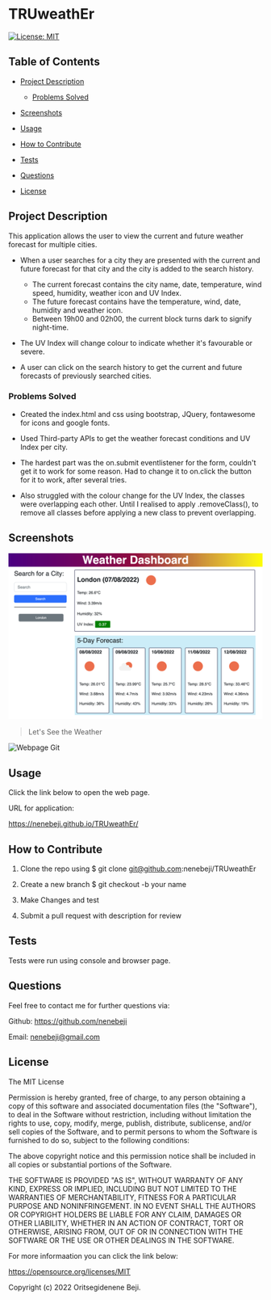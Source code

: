 # TRUweathEr 
[![License: MIT](https://img.shields.io/badge/License-MIT-yellow.svg)](https://opensource.org/licenses/MIT)

## Table of Contents

- [Project Description](#project-description)

  - [Problems Solved](#problems-solved)

- [Screenshots](#screenshots)

- [Usage](#usage)

- [How to Contribute](#how-to-contribute)

- [Tests](#tests)

- [Questions](#questions)

- [License](#license)


## Project Description

This application allows the user to view the current and future weather forecast for multiple cities.

* When a user searches for a city they are presented with the current and future forecast for that city and the city is added to the search history.
    * The current forecast contains the city name, date, temperature, wind speed, humidity, weather icon and UV Index.
    * The future forecast contains have the temperature, wind, date, humidity and weather icon.
    * Between 19h00 and 02h00, the current block turns dark to signify night-time.

* The UV Index will change colour to indicate whether it's favourable or severe.

* A user can click on the search history to get the current and future forecasts of previously searched cities.

### Problems Solved

* Created the index.html and css using bootstrap, JQuery, fontawesome for icons and google fonts.

* Used Third-party APIs to get the weather forecast conditions and UV Index per city.

* The hardest part was the on.submit eventlistener for the form, couldn't get it to work for some reason. Had to change it to on.click the button for it to work, after several tries.

* Also struggled with the colour change for the UV Index, the classes were overlapping each other. Until I realised to apply .removeClass(), to remove all classes before applying a new class to prevent overlapping.

## Screenshots

![Webpage Image](/assets/images/truweather.png)
>  Let's See the Weather

![Webpage Git](/assets/images/TRUweathEr.gif)


## Usage

Click the link below to open the web page.

URL for application:

https://nenebeji.github.io/TRUweathEr/

## How to Contribute

1. Clone the repo using $ git clone git@github.com:nenebeji/TRUweathEr

2. Create a new branch $ git checkout -b your name 

3. Make Changes and test 

4. Submit a pull request with description for review

## Tests

Tests were run using console and browser page.

## Questions

Feel free to contact me for further questions via:

Github: https://github.com/nenebeji

Email: nenebeji@gmail.com

## License

The MIT License

  
Permission is hereby granted, free of charge, to any person obtaining a copy
of this software and associated documentation files (the "Software"), to deal
in the Software without restriction, including without limitation the rights
to use, copy, modify, merge, publish, distribute, sublicense, and/or sell
copies of the Software, and to permit persons to whom the Software is
furnished to do so, subject to the following conditions:
    
The above copyright notice and this permission notice shall be included in all
copies or substantial portions of the Software.
    
THE SOFTWARE IS PROVIDED "AS IS", WITHOUT WARRANTY OF ANY KIND, EXPRESS OR
IMPLIED, INCLUDING BUT NOT LIMITED TO THE WARRANTIES OF MERCHANTABILITY,
FITNESS FOR A PARTICULAR PURPOSE AND NONINFRINGEMENT. IN NO EVENT SHALL THE
AUTHORS OR COPYRIGHT HOLDERS BE LIABLE FOR ANY CLAIM, DAMAGES OR OTHER
LIABILITY, WHETHER IN AN ACTION OF CONTRACT, TORT OR OTHERWISE, ARISING FROM,
OUT OF OR IN CONNECTION WITH THE SOFTWARE OR THE USE OR OTHER DEALINGS IN THE
SOFTWARE.

For more informaation you can click the link below:

https://opensource.org/licenses/MIT

Copyright (c) 2022 Oritsegidenene Beji.